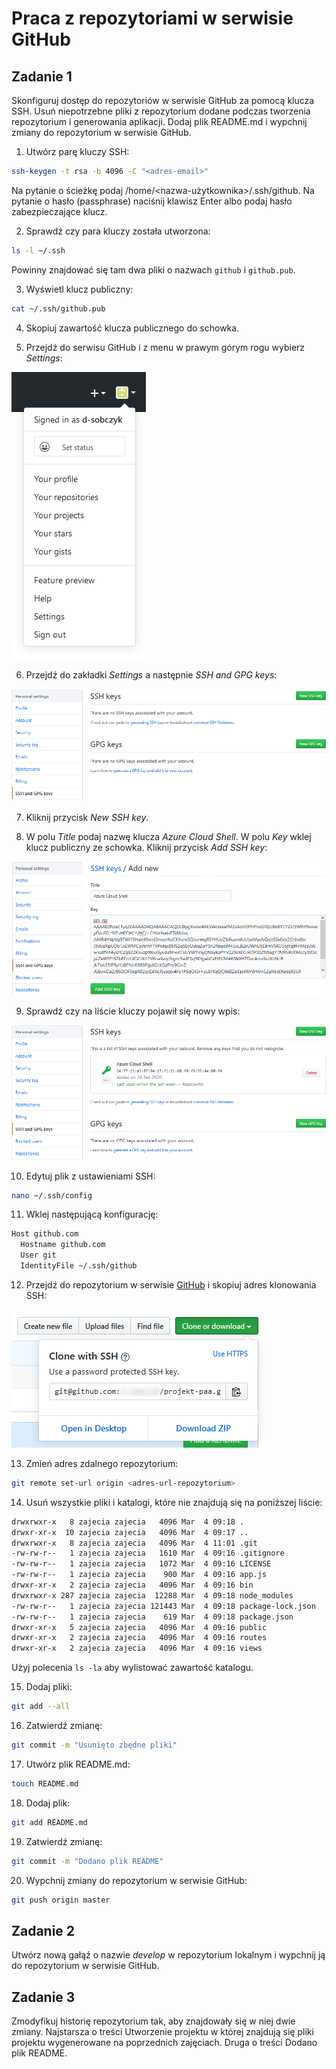 # Praca z repozytoriami w serwisie GitHub

## Zadanie 1
Skonfiguruj dostęp do repozytoriów w serwisie GitHub za pomocą klucza SSH. Usuń niepotrzebne pliki z repozytorium dodane podczas tworzenia repozytorium i generowania aplikacji. Dodaj plik README.md i wypchnij zmiany do repozytorium w serwisie GitHub.

1. Utwórz parę kluczy SSH:

```sh
ssh-keygen -t rsa -b 4096 -C "<adres-email>"
```

Na pytanie o ścieżkę podaj /home/<nazwa-użytkownika>/.ssh/github. Na pytanie o hasło (passphrase) naciśnij klawisz Enter albo podaj hasło zabezpieczające klucz.

2. Sprawdź czy para kluczy została utworzona:

```sh
ls -l ~/.ssh
```

Powinny znajdować się tam dwa pliki o nazwach `github` i `github.pub`.

3. Wyświetl klucz publiczny:

```sh
cat ~/.ssh/github.pub
```

4. Skopiuj zawartość klucza publicznego do schowka.

5. Przejdź do serwisu GitHub i z menu w prawym górym rogu wybierz *Settings*:

![](images/github-menu-ustawienia.png)

6. Przejdź do zakładki *Settings* a następnie *SSH and GPG keys*:

![](images/github-ustawienia-ssh.png)

7. Kliknij przycisk *New SSH key*.

8. W polu *Title* podaj nazwę klucza *Azure Cloud Shell*. W polu *Key* wklej klucz publiczny ze schowka. Kliknij przycisk *Add SSH key*:

![](images/github-dodawanie-klucza-ssh.png)

9. Sprawdź czy na liście kluczy pojawił się nowy wpis:

![](images/github-lista-kluczy-ssh.png)

10. Edytuj plik z ustawieniami SSH:

```sh
nano ~/.ssh/config
```

11. Wklej następującą konfigurację:

```sh
Host github.com
  Hostname github.com
  User git
  IdentityFile ~/.ssh/github
```

12. Przejdź do repozytorium w serwisie [GitHub](https://github.com) i skopiuj adres klonowania SSH:

![](images/github-klonowanie-repo-ssh.png)

13. Zmień adres zdalnego repozytorium:

```sh
git remote set-url origin <adres-url-repozytorium>
```

14. Usuń wszystkie pliki i katalogi, które nie znajdują się na poniższej liście:

```sh
drwxrwxr-x   8 zajecia zajecia   4096 Mar  4 09:18 .
drwxr-xr-x  10 zajecia zajecia   4096 Mar  4 09:17 ..
drwxrwxr-x   8 zajecia zajecia   4096 Mar  4 11:01 .git
-rw-rw-r--   1 zajecia zajecia   1610 Mar  4 09:16 .gitignore
-rw-rw-r--   1 zajecia zajecia   1072 Mar  4 09:16 LICENSE
-rw-rw-r--   1 zajecia zajecia    900 Mar  4 09:16 app.js
drwxr-xr-x   2 zajecia zajecia   4096 Mar  4 09:16 bin
drwxrwxr-x 287 zajecia zajecia  12288 Mar  4 09:18 node_modules
-rw-rw-r--   1 zajecia zajecia 121443 Mar  4 09:18 package-lock.json
-rw-rw-r--   1 zajecia zajecia    619 Mar  4 09:18 package.json
drwxr-xr-x   5 zajecia zajecia   4096 Mar  4 09:16 public
drwxr-xr-x   2 zajecia zajecia   4096 Mar  4 09:16 routes
drwxr-xr-x   2 zajecia zajecia   4096 Mar  4 09:16 views
```

Użyj polecenia `ls -la` aby wylistować zawartość katalogu.

15. Dodaj pliki:

```sh
git add --all
```

16. Zatwierdź zmianę:

```sh
git commit -m "Usunięto zbędne pliki"
```

17. Utwórz plik README.md:

```sh
touch README.md
```

18. Dodaj plik:

```sh
git add README.md
```

19. Zatwierdź zmianę:

```sh
git commit -m "Dodano plik README"
```

20. Wypchnij zmiany do repozytorium w serwisie GitHub:

```sh
git push origin master
```

## Zadanie 2
Utwórz nową gałąź o nazwie *develop* w repozytorium lokalnym i wypchnij ją do repozytorium w serwisie GitHub.

## Zadanie 3
Zmodyfikuj historię repozytorium tak, aby znajdowały się w niej dwie zmiany. Najstarsza o treści Utworzenie projektu w której znajdują się pliki projektu wygenerowane na poprzednich zajęciach. Druga o treści Dodano plik README.